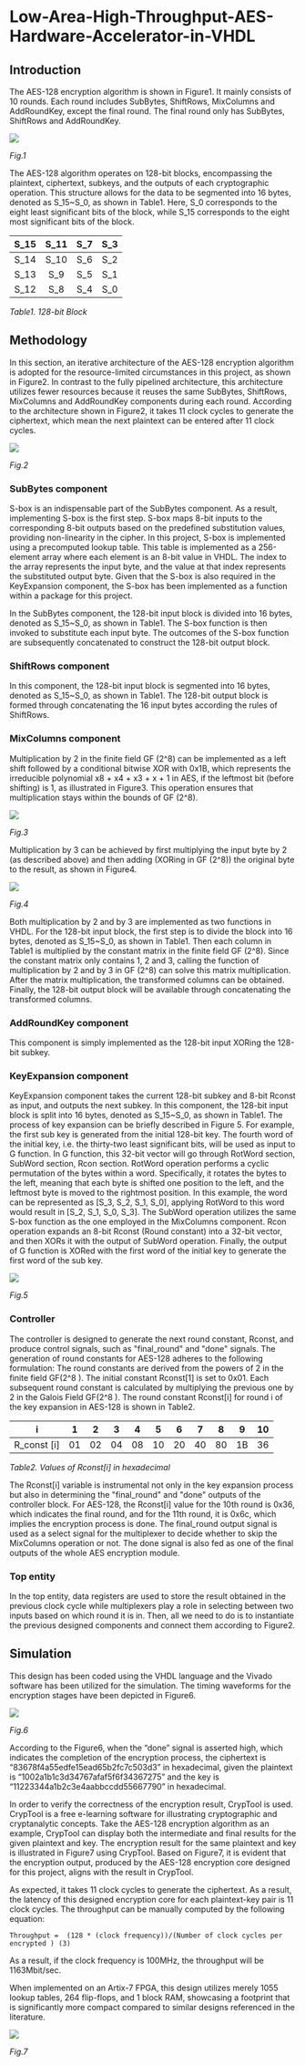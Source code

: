 # Low-Area-High-Throughput-AES-Hardware-Accelerator-in-VHDL
## Introduction

The AES-128 encryption algorithm is shown in Figure1. It mainly consists of 10 rounds. Each round includes SubBytes, ShiftRows, MixColumns and AddRoundKey, except the final round. The final round only has SubBytes, ShiftRows and AddRoundKey.

![](images/4.drawio.png)

*Fig.1*

The AES-128 algorithm operates on 128-bit blocks, encompassing the plaintext, ciphertext, subkeys, and the outputs of each cryptographic operation. This structure allows for the data to be segmented into 16 bytes, denoted as  S_15~S_0, as shown in Table1. Here, S_0 corresponds to the eight least significant bits of the block, while S_15 corresponds to the eight most significant bits of the block. 

| S_15 | S_11 | S_7 | S_3 |
|:---:|:---:|:---:|:---:|
| S_14 | S_10 | S_6 |S_2 |
| S_13 | S_9 | S_5 |S_1 |
| S_12 | S_8 | S_4 |S_0 |

*Table1. 128-bit Block*

## Methodology
In this section, an iterative architecture of the AES-128 encryption algorithm is adopted for the resource-limited circumstances in this project, as shown in Figure2. In contrast to the fully pipelined architecture, this architecture utilizes fewer resources because it reuses the same SubBytes, ShiftRows, MixColumns and AddRoundKey components during each round. According to the architecture shown in Figure2, it takes 11 clock cycles to generate the ciphertext, which mean the next plaintext can be entered after 11 clock cycles.

![](images/2.drawio.png)

*Fig.2*

### SubBytes component

S-box is an indispensable part of the SubBytes component. As a result, implementing S-box is the first step. S-box maps 8-bit inputs to the corresponding 8-bit outputs based on the predefined substitution values, providing non-linearity in the cipher. In this project, S-box is implemented using a precomputed lookup table. This table is implemented as a 256-element array where each element is an 8-bit value in VHDL. The index to the array represents the input byte, and the value at that index represents the substituted output byte. Given that the S-box is also required in the KeyExpansion component, the S-box has been implemented as a function within a package for this project.

In the SubBytes component, the 128-bit input block is divided into 16 bytes, denoted as  S_15~S_0, as shown in Table1. The S-box function is then invoked to substitute each input byte. The outcomes of the S-box function are subsequently concatenated to construct the 128-bit output block.

### ShiftRows component

In this component, the 128-bit input block is segmented into 16 bytes, denoted as  S_15~S_0, as shown in Table1. The 128-bit output block is formed through concatenating the 16 input bytes according the rules of ShiftRows.

### MixColumns component

Multiplication by 2 in the finite field GF (2^8) can be implemented as a left shift followed by a conditional bitwise XOR with 0x1B, which represents the irreducible polynomial x8 + x4 + x3 + x + 1 in AES, if the leftmost bit (before shifting) is 1, as illustrated in Figure3. This operation ensures that multiplication stays within the bounds of GF (2^8).

![](images/x2.png)

*Fig.3*

Multiplication by 3 can be achieved by first multiplying the input byte by 2 (as described above) and then adding (XORing in GF (2^8)) the original byte to the result, as shown in Figure4.

![](images/x3.png)

*Fig.4*

Both multiplication by 2 and by 3 are implemented as two functions in VHDL. For the 128-bit input block, the first step is to divide the block into 16 bytes, denoted as  S_15~S_0, as shown in Table1. Then each column in Table1 is multiplied by the constant matrix in the finite field GF (2^8). Since the constant matrix only contains 1, 2 and 3, calling the function of multiplication by 2 and by 3 in GF (2^8) can solve this matrix multiplication. After the matrix multiplication, the transformed columns can be obtained. Finally, the 128-bit output block will be available through concatenating the transformed columns.

### AddRoundKey component

This component is simply implemented as the 128-bit input XORing the 128-bit subkey.

### KeyExpansion component

KeyExpansion component takes the current 128-bit subkey and 8-bit Rconst as input, and outputs the next subkey. In this component, the 128-bit input block is split into 16 bytes, denoted as  S_15~S_0, as shown in Table1. The process of key expansion can be briefly described in Figure 5. For example, the first sub key is generated from the initial 128-bit key. The fourth word of the initial key, i.e. the thirty-two least significant bits, will be used as input to G function. In G function, this 32-bit vector will go through RotWord section, SubWord section, Rcon section. RotWord operation performs a cyclic permutation of the bytes within a word. Specifically, it rotates the bytes to the left, meaning that each byte is shifted one position to the left, and the leftmost byte is moved to the rightmost position. In this example, the word can be represented as [S_3, S_2, S_1, S_0], applying RotWord to this word would result in [S_2, S_1, S_0, S_3]. The SubWord operation utilizes the same S-box function as the one employed in the MixColumns component. Rcon operation expands an 8-bit Rconst (Round constant) into a 32-bit vector, and then XORs it with the output of SubWord operation. Finally, the output of G function is XORed with the first word of the initial key to generate the first word of the sub key.

![](images/3.drawio.png)

*Fig.5*

### Controller

The controller is designed to generate the next round constant, Rconst, and produce control signals, such as "final_round" and "done" signals. The generation of round constants for AES-128 adheres to the following formulation: The round constants are derived from the powers of 2 in the finite field GF(2^8 ). The initial constant Rconst[1] is set to 0x01. Each subsequent round constant is calculated by multiplying the previous one by 2 in the Galois Field GF(2^8 ). The round constant Rconst[i] for round i of the key expansion in AES-128 is shown in Table2.

| i | 1 | 2 | 3 | 4 | 5 | 6 | 7 | 8 | 9 | 10 |
|:--------:|:--------:|:--------:|:--------:|:--------:|:--------:|:--------:|:--------:|:--------:|:---------:|:---------:|
| R_const [i]  | 01  | 02  | 04  | 08  | 10  | 20  | 40  | 80  | 1B  | 36  |

*Table2. Values of Rconst[i] in hexadecimal*

The Rconst[i] variable is instrumental not only in the key expansion process but also in determining the "final_round" and "done" outputs of the controller block. For AES-128, the Rconst[i]  value for the 10th round is 0x36, which indicates the final round, and for the 11th round, it is 0x6c, which implies the encryption process is done. The final_round output signal is used as a select signal for the multiplexer to decide whether to skip the MixColumns operation or not. The done signal is also fed as one of the final outputs of the whole AES encryption module.

### Top entity
In the top entity, data registers are used to store the result obtained in the previous clock cycle while multiplexers play a role in selecting between two inputs based on which round it is in. Then, all we need to do is to instantiate the previous designed components and connect them according to Figure2.

## Simulation
This design has been coded using the VHDL language and the Vivado software has been utilized for the simulation. The timing waveforms for the encryption stages have been depicted in Figure6.

![](images/simulation.png)

*Fig.6*

According to the Figure6, when the “done” signal is asserted high, which indicates the completion of the encryption process, the ciphertext is “83678f4a55edfe15ead65b2fc7c503d3” in hexadecimal, given the plaintext is “1002a1b1c3d34767afaf5f6f34367275” and the key is “11223344a1b2c3e4aabbccdd55667790” in hexadecimal.

In order to verify the correctness of the encryption result, CrypTool is used. CrypTool is a free e-learning software for illustrating cryptographic and cryptanalytic concepts. Take the AES-128 encryption algorithm as an example, CrypTool can display both the intermediate and final results for the given plaintext and key. The encryption result for the same plaintext and key is illustrated in Figure7 using CrypTool. Based on Figure7, it is evident that the encryption output, produced by the AES-128 encryption core designed for this project, aligns with the result in CrypTool. 

As expected, it takes 11 clock cycles to generate the ciphertext. As a result, the latency of this designed encryption core for each plaintext-key pair is 11 clock cycles. The throughput can be manually computed by the following equation:

	Throughput =  (128 * (clock frequency))/(Number of clock cycles per encrypted )	(3)

As a result, if the clock frequency is 100MHz, the throughput will be 1163Mbit/sec.

When implemented on an Artix-7 FPGA, this design utilizes merely 1055 lookup tables, 264 flip-flops, and 1 block RAM, showcasing a footprint that is significantly more compact compared to similar designs referenced in the literature.

![](images/7.png)

*Fig.7*
